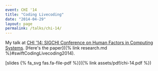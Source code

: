 ```yaml
---
event: CHI '14
title: "Coding Livecoding"
date: "2014-04-29"
layout: page
permalink: /talks/chi-14/
---
```


My talk at [CHI '14: SIGCHI Conference on Human Factors in Computing
Systems](http://chi2014.acm.org). [Here's the paper]({% link
research.md %}#swiftCodingLivecoding2014).

[slides {% fa_svg fas.fa-file-pdf %}]({% link assets/pdf/chi-14.pdf %})
